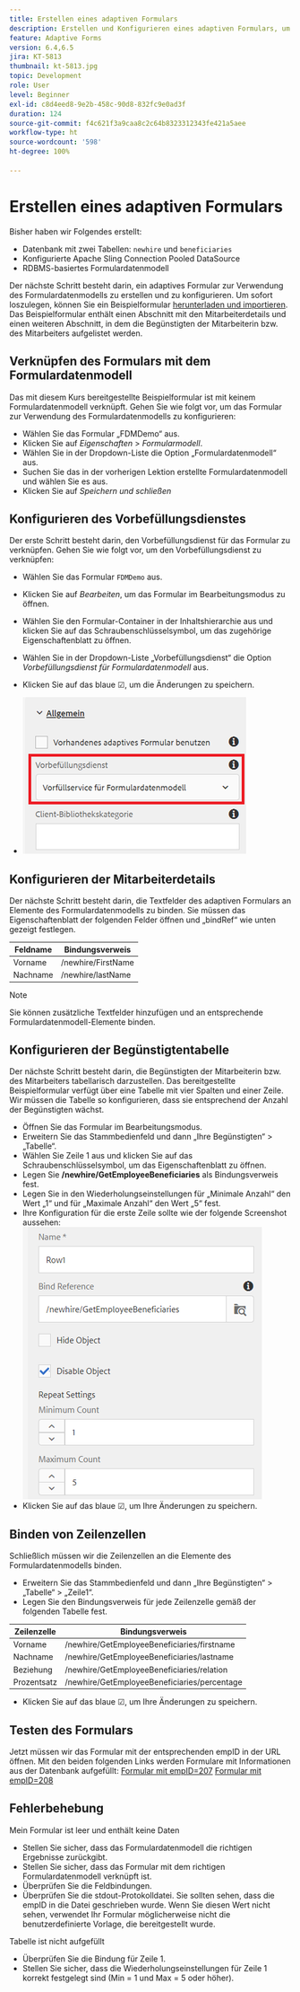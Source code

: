 ```yaml
---
title: Erstellen eines adaptiven Formulars
description: Erstellen und Konfigurieren eines adaptiven Formulars, um den Vorbefüllungsdienst des Formulardatenmodells zu verwenden
feature: Adaptive Forms
version: 6.4,6.5
jira: KT-5813
thumbnail: kt-5813.jpg
topic: Development
role: User
level: Beginner
exl-id: c8d4eed8-9e2b-458c-90d8-832fc9e0ad3f
duration: 124
source-git-commit: f4c621f3a9caa8c2c64b8323312343fe421a5aee
workflow-type: ht
source-wordcount: '598'
ht-degree: 100%

---
```


# Erstellen eines adaptiven Formulars

Bisher haben wir Folgendes erstellt:

* Datenbank mit zwei Tabellen: `newhire` und `beneficiaries`
* Konfigurierte Apache Sling Connection Pooled DataSource
* RDBMS-basiertes Formulardatenmodell

Der nächste Schritt besteht darin, ein adaptives Formular zur Verwendung des Formulardatenmodells zu erstellen und zu konfigurieren. Um sofort loszulegen, können Sie ein Beispielformular [herunterladen und importieren](assets/fdm-demo-af.zip). Das Beispielformular enthält einen Abschnitt mit den Mitarbeiterdetails und einen weiteren Abschnitt, in dem die Begünstigten der Mitarbeiterin bzw. des Mitarbeiters aufgelistet werden.

## Verknüpfen des Formulars mit dem Formulardatenmodell

Das mit diesem Kurs bereitgestellte Beispielformular ist mit keinem Formulardatenmodell verknüpft. Gehen Sie wie folgt vor, um das Formular zur Verwendung des Formulardatenmodells zu konfigurieren:

* Wählen Sie das Formular „FDMDemo“ aus.
* Klicken Sie auf _Eigenschaften_ > _Formularmodell_.
* Wählen Sie in der Dropdown-Liste die Option „Formulardatenmodell“ aus.
* Suchen Sie das in der vorherigen Lektion erstellte Formulardatenmodell und wählen Sie es aus.
* Klicken Sie auf _Speichern und schließen_

## Konfigurieren des Vorbefüllungsdienstes

Der erste Schritt besteht darin, den Vorbefüllungsdienst für das Formular zu verknüpfen. Gehen Sie wie folgt vor, um den Vorbefüllungsdienst zu verknüpfen:

* Wählen Sie das Formular `FDMDemo` aus.
* Klicken Sie auf _Bearbeiten_, um das Formular im Bearbeitungsmodus zu öffnen.
* Wählen Sie den Formular-Container in der Inhaltshierarchie aus und klicken Sie auf das Schraubenschlüsselsymbol, um das zugehörige Eigenschaftenblatt zu öffnen.
* Wählen Sie in der Dropdown-Liste „Vorbefüllungsdienst“ die Option _Vorbefüllungsdienst für Formulardatenmodell_ aus.
* Klicken Sie auf das blaue ☑, um die Änderungen zu speichern.

* ![prefill-service](assets/fdm-prefill.png)

## Konfigurieren der Mitarbeiterdetails

Der nächste Schritt besteht darin, die Textfelder des adaptiven Formulars an Elemente des Formulardatenmodells zu binden. Sie müssen das Eigenschaftenblatt der folgenden Felder öffnen und „bindRef“ wie unten gezeigt festlegen.


| Feldname | Bindungsverweis |
|------------|--------------------|
| Vorname | /newhire/FirstName |
| Nachname | /newhire/lastName |

>[!NOTE]
>
>Sie können zusätzliche Textfelder hinzufügen und an entsprechende Formulardatenmodell-Elemente binden.

## Konfigurieren der Begünstigtentabelle

Der nächste Schritt besteht darin, die Begünstigten der Mitarbeiterin bzw. des Mitarbeiters tabellarisch darzustellen. Das bereitgestellte Beispielformular verfügt über eine Tabelle mit vier Spalten und einer Zeile. Wir müssen die Tabelle so konfigurieren, dass sie entsprechend der Anzahl der Begünstigten wächst.

* Öffnen Sie das Formular im Bearbeitungsmodus.
* Erweitern Sie das Stammbedienfeld und dann „Ihre Begünstigten“ > „Tabelle“.
* Wählen Sie Zeile 1 aus und klicken Sie auf das Schraubenschlüsselsymbol, um das Eigenschaftenblatt zu öffnen.
* Legen Sie **/newhire/GetEmployeeBeneficiaries** als Bindungsverweis fest.
* Legen Sie in den Wiederholungseinstellungen für „Minimale Anzahl“ den Wert „1“ und für „Maximale Anzahl“ den Wert „5“ fest.
* Ihre Konfiguration für die erste Zeile sollte wie der folgende Screenshot aussehen:
  ![row-configure](assets/configure-row.PNG)
* Klicken Sie auf das blaue ☑, um Ihre Änderungen zu speichern.

## Binden von Zeilenzellen

Schließlich müssen wir die Zeilenzellen an die Elemente des Formulardatenmodells binden.

* Erweitern Sie das Stammbedienfeld und dann „Ihre Begünstigten“ > „Tabelle“ > „Zeile1“.
* Legen Sie den Bindungsverweis für jede Zeilenzelle gemäß der folgenden Tabelle fest.

| Zeilenzelle | Bindungsverweis |
|------------|----------------------------------------------|
| Vorname | /newhire/GetEmployeeBeneficiaries/firstname |
| Nachname | /newhire/GetEmployeeBeneficiaries/lastname |
| Beziehung | /newhire/GetEmployeeBeneficiaries/relation |
| Prozentsatz | /newhire/GetEmployeeBeneficiaries/percentage |

* Klicken Sie auf das blaue ☑, um Ihre Änderungen zu speichern.

## Testen des Formulars

Jetzt müssen wir das Formular mit der entsprechenden empID in der URL öffnen. Mit den beiden folgenden Links werden Formulare mit Informationen aus der Datenbank aufgefüllt:
[Formular mit empID=207](http://localhost:4502/content/dam/formsanddocuments/fdmdemo/jcr:content?wcmmode=disabled&amp;empID=207)
[Formular mit empID=208](http://localhost:4502/content/dam/formsanddocuments/fdmdemo/jcr:content?wcmmode=disabled&amp;empID=208)

## Fehlerbehebung

Mein Formular ist leer und enthält keine Daten

* Stellen Sie sicher, dass das Formulardatenmodell die richtigen Ergebnisse zurückgibt.
* Stellen Sie sicher, dass das Formular mit dem richtigen Formulardatenmodell verknüpft ist.
* Überprüfen Sie die Feldbindungen.
* Überprüfen Sie die stdout-Protokolldatei. Sie sollten sehen, dass die empID in die Datei geschrieben wurde. Wenn Sie diesen Wert nicht sehen, verwendet Ihr Formular möglicherweise nicht die benutzerdefinierte Vorlage, die bereitgestellt wurde.

Tabelle ist nicht aufgefüllt

* Überprüfen Sie die Bindung für Zeile 1.
* Stellen Sie sicher, dass die Wiederholungseinstellungen für Zeile 1 korrekt festgelegt sind (Min = 1 und Max = 5 oder höher).
